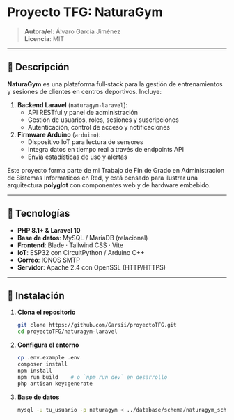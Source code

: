 # Proyecto TFG: NaturaGym

> **Autora/el**: Álvaro García Jiménez  
> **Licencia**: MIT

---

## 📖 Descripción

**NaturaGym** es una plataforma full‑stack para la gestión de entrenamientos y sesiones de clientes en centros deportivos. Incluye:

1. **Backend Laravel** (`naturagym‑laravel`):  
   - API RESTful y panel de administración  
   - Gestión de usuarios, roles, sesiones y suscripciones  
   - Autenticación, control de acceso y notificaciones  
2. **Firmware Arduino** (`arduino`):  
   - Dispositivo IoT para lectura de sensores  
   - Integra datos en tiempo real a través de endpoints API  
   - Envía estadísticas de uso y alertas

Este proyecto forma parte de mi Trabajo de Fin de Grado en Administracion de Sistemas Informaticos en Red, y está pensado para ilustrar una arquitectura **polyglot** con componentes web y de hardware embebido.

---

## 🚀 Tecnologías

- **PHP 8.1+ & Laravel 10**  
- **Base de datos**: MySQL / MariaDB (relacional)  
- **Frontend**: Blade · Tailwind CSS · Vite  
- **IoT**: ESP32 con CircuitPython / Arduino C++  
- **Correo**: IONOS SMTP  
- **Servidor**: Apache 2.4 con OpenSSL (HTTP/HTTPS)  

---

## 🔧 Instalación

1. **Clona el repositorio**  
   ```bash
   git clone https://github.com/Garsii/proyectoTFG.git
   cd proyectoTFG/naturagym-laravel

2. **Configura el entorno**
   ```bash
   cp .env.example .env
   composer install
   npm install
   npm run build    # o `npm run dev` en desarrollo
   php artisan key:generate
3. **Base de datos**
   ```bash
   mysql -u tu_usuario -p naturagym < ../database/schema/naturagym_schema.sql
